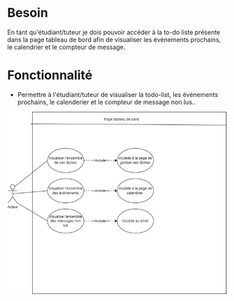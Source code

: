 # Besoin

En tant qu'étudiant/tuteur je dois pouvoir accéder à la to-do liste présente dans la page tableau de bord afin de visualiser les événements prochains, le calendrier et le compteur de message.

# Fonctionnalité

- Permettre à l'étudiant/tuteur de visualiser la todo-list, les événements prochains, le calenderier et le compteur de message non lus..

![Schema](user_case_tableau_de_bord.png)
